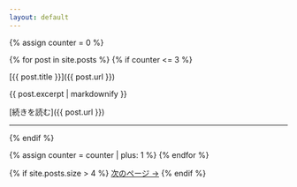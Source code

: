 ```yaml
---
layout: default
---
```


{% assign counter = 0 %}

{% for post in site.posts %}
  {% if counter <= 3 %}
  <!-- 最新〜4番目まで（抜粋＋続きを読む） -->
  [{{ post.title }}]({{ post.url }})

  {{ post.excerpt | markdownify }}

  [続きを読む]({{ post.url }})

  ---
  {% endif %}

  {% assign counter = counter | plus: 1 %}
{% endfor %}

{% if site.posts.size > 4 %}
[次のページ →](/page2.md)
{% endif %}
